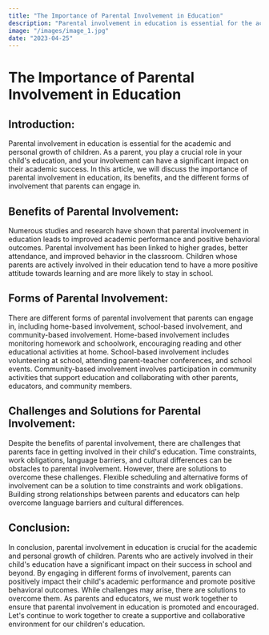 ```yaml
---
title: "The Importance of Parental Involvement in Education"
description: "Parental involvement in education is essential for the academic and personal growth of children. As a parent, you play a crucial role in your child's education, and your involvement can have a significant impact on their academic success."
image: "/images/image_1.jpg"
date: "2023-04-25"
---
```


# The Importance of Parental Involvement in Education

## Introduction:

Parental involvement in education is essential for the academic and personal growth of children. As a parent, you play a crucial role in your child's education, and your involvement can have a significant impact on their academic success. In this article, we will discuss the importance of parental involvement in education, its benefits, and the different forms of involvement that parents can engage in.

## Benefits of Parental Involvement:

Numerous studies and research have shown that parental involvement in education leads to improved academic performance and positive behavioral outcomes. Parental involvement has been linked to higher grades, better attendance, and improved behavior in the classroom. Children whose parents are actively involved in their education tend to have a more positive attitude towards learning and are more likely to stay in school.

## Forms of Parental Involvement:

There are different forms of parental involvement that parents can engage in, including home-based involvement, school-based involvement, and community-based involvement. Home-based involvement includes monitoring homework and schoolwork, encouraging reading and other educational activities at home. School-based involvement includes volunteering at school, attending parent-teacher conferences, and school events. Community-based involvement involves participation in community activities that support education and collaborating with other parents, educators, and community members.

## Challenges and Solutions for Parental Involvement:

Despite the benefits of parental involvement, there are challenges that parents face in getting involved in their child's education. Time constraints, work obligations, language barriers, and cultural differences can be obstacles to parental involvement. However, there are solutions to overcome these challenges. Flexible scheduling and alternative forms of involvement can be a solution to time constraints and work obligations. Building strong relationships between parents and educators can help overcome language barriers and cultural differences.

## Conclusion:

In conclusion, parental involvement in education is crucial for the academic and personal growth of children. Parents who are actively involved in their child's education have a significant impact on their success in school and beyond. By engaging in different forms of involvement, parents can positively impact their child's academic performance and promote positive behavioral outcomes. While challenges may arise, there are solutions to overcome them. As parents and educators, we must work together to ensure that parental involvement in education is promoted and encouraged. Let's continue to work together to create a supportive and collaborative environment for our children's education.
